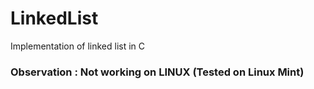 # LinkedList

Implementation of linked list in C

### Observation : Not working on LINUX (Tested on Linux Mint)
